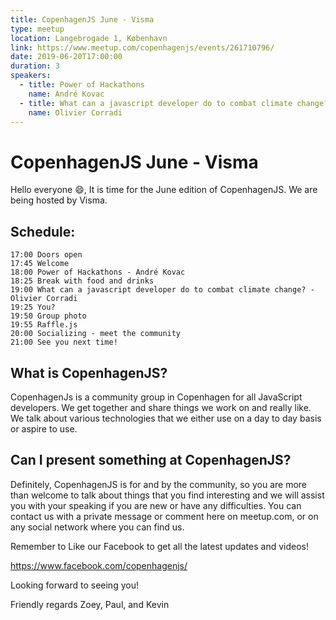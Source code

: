 ```yaml
---
title: CopenhagenJS June - Visma
type: meetup
location: Langebrogade 1, København
link: https://www.meetup.com/copenhagenjs/events/261710796/
date: 2019-06-20T17:00:00
duration: 3
speakers:
  - title: Power of Hackathons
    name: André Kovac
  - title: What can a javascript developer do to combat climate change?
    name: Olivier Corradi
---
```


# CopenhagenJS June - Visma

Hello everyone 😄,
It is time for the June edition of CopenhagenJS. We are being hosted by Visma.

## Schedule:

    17:00 Doors open
    17:45 Welcome
    18:00 Power of Hackathons - André Kovac
    18:25 Break with food and drinks
    19:00 What can a javascript developer do to combat climate change? - Olivier Corradi
    19:25 You?
    19:50 Group photo
    19:55 Raffle.js
    20:00 Socializing - meet the community
    21:00 See you next time!

## What is CopenhagenJS?

CopenhagenJs is a community group in Copenhagen for all JavaScript developers. We get together and share things we work on and really like. We talk about various technologies that we either use on a day to day basis or aspire to use.

## Can I present something at CopenhagenJS?

Definitely, CopenhagenJS is for and by the community, so you are more than welcome to talk about things that you find interesting and we will assist you with your speaking if you are new or have any difficulties. You can contact us with a private message or comment here on meetup.com, or on any social network where you can find us.

Remember to Like our Facebook to get all the latest updates and videos!

https://www.facebook.com/copenhagenjs/

Looking forward to seeing you!

Friendly regards
Zoey, Paul, and Kevin
